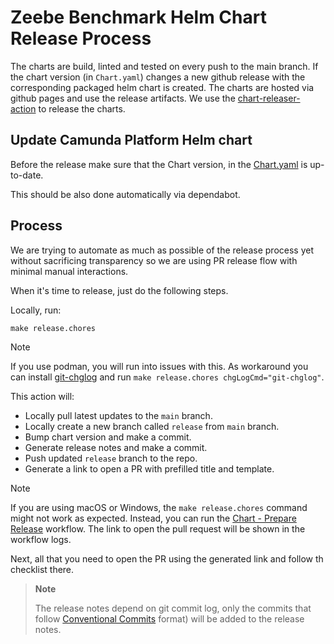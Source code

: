 # Zeebe Benchmark Helm Chart Release Process

The charts are build, linted and tested on every push to the main branch. If the chart version
(in `Chart.yaml`) changes a new github release with the corresponding packaged helm chart is
created. The charts are hosted via github pages and use the release artifacts. We use the
[chart-releaser-action](https://github.com/helm/chart-releaser-action) to release the charts.

## Update Camunda Platform Helm chart

Before the release make sure that the Chart version, in the [Chart.yaml](./charts/zeebe-benchmark/Chart.yaml) is up-to-date.

This should be also done automatically via dependabot.

## Process

We are trying to automate as much as possible of the release process yet without sacrificing
transparency so we are using PR release flow with minimal manual interactions.

When it's time to release, just do the following steps.

Locally, run:

```
make release.chores
```

> [!Note]
>
> If you use podman, you will run into issues with this.
> As workaround you can install [git-chglog](https://github.com/git-chglog/git-chglog) and run `make release.chores chgLogCmd="git-chglog"`.

This action will:

- Locally pull latest updates to the `main` branch.
- Locally create a new branch called `release` from `main` branch.
- Bump chart version and make a commit.
- Generate release notes and make a commit.
- Push updated `release` branch to the repo.
- Generate a link to open a PR with prefilled title and template.

> [!Note]
>
> If you are using macOS or Windows, the `make release.chores` command might not work as expected.
> Instead, you can run the [Chart - Prepare Release](https://github.com/camunda/zeebe-benchmark-helm/actions/workflows/chart-prepare-release.yaml) workflow.
> The link to open the pull request will be shown in the workflow logs.

Next, all that you need to open the PR using the generated link and follow th checklist there.

> **Note**
>
> The release notes depend on git commit log, only the commits that follow
[Conventional Commits](https://www.conventionalcommits.org/en/v1.0.0/) format) will be added to
the release notes.

